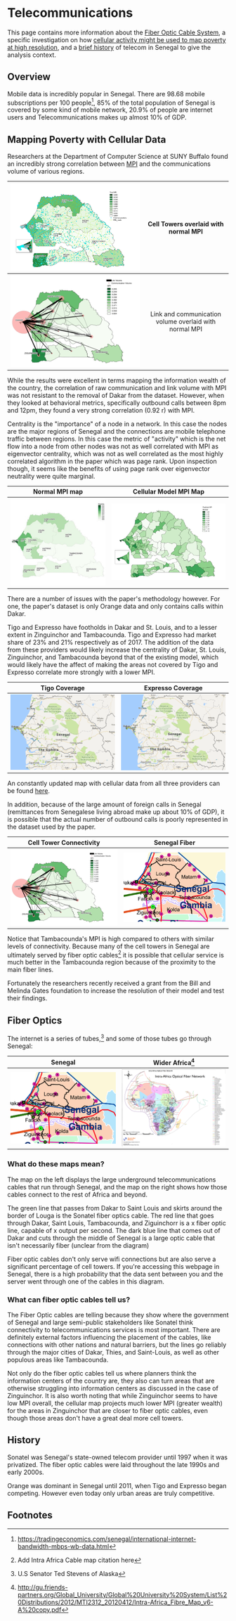 # Telecommunications

This page contains more information about the [Fiber Optic Cable System](#fiber-optics), a specific investigation on how [cellular activity might be used to map poverty at high resolution](#mapping-poverty-with-cellular-data), and a [brief history](#history) of telecom in Senegal to give the analysis context.

## Overview
Mobile data is incredibly popular in Senegal. There are 98.68 mobile subscriptions per 100 people[^12], 85% of the total population of Senegal is covered by some kind of mobile network, 20.9% of people are internet users and Telecommunications makes up almost 10% of GDP.

## Mapping Poverty with Cellular Data
Researchers at the Department of Computer Science at SUNY Buffalo found an incredibly strong correlation between [MPI](index.md#what-do-we-mean-by-inequality-and-how-do-we-measure-it) and the communications volume of various regions.

| ![Senegal Cell Towers](./Resources/Telecom/Telecom_Maps/Cell_Towers_Senegal.png) | Cell Towers overlaid with normal MPI |
|:--:|:--:|
| ![Cell Towers and Poverty](./Resources/Telecom/Telecom_Maps/Poverty_and_Cell_Towers.png)| Link and communication volume overlaid with normal MPI |

While the results were excellent in terms mapping the information wealth of the country, the correlation of raw communication and link volume with MPI was not resistant to the removal of Dakar from the dataset. However, when they looked at behavioral metrics, specifically outbound calls between 8pm and 12pm, they found a very strong correlation (0.92 r) with MPI.

Centrality is the "importance" of a node in a network. In this case the nodes are the major regions of Senegal and the connections are mobile telephone traffic between regions. In this case the metric of "activity" which is the net flow into a node from other nodes was not as well correlated with MPI as eigenvector centrality, which was not as well correlated as the most highly correlated algorithm in the paper which was page rank. Upon inspection though, it seems like the benefits of using page rank over eigenvector neutrality were quite marginal.

| Normal MPI map | Cellular Model MPI Map |
|:--:|:--:|
| ![MPI map of Senegal](./Resources/Livelihood_Zones/senegal_mpi_map.png)| ![Cellular poverty map](./Resources/Telecom/Telecom_Maps/High_Granularity_Poverty_Map.png) |

There are a number of issues with the paper's methodology however. For one, the paper's dataset is only Orange data and only contains calls within Dakar.

Tigo and Expresso have footholds in Dakar and St. Louis, and to a lesser extent in Zinguinchor and Tambacounda. Tigo and Expresso had market share of 23% and 21% respectively as of 2017. The addition of the data from these providers would likely increase the centrality of Dakar, St. Louis, Zinguinchor, and Tambacounda beyond that of the existing model, which would likely have the affect of making the areas not covered by Tigo and Expresso correlate more strongly with a lower MPI.

| Tigo Coverage | Expresso Coverage |
|:--:|:--:|
| ![Cell Towers and Poverty](./Resources/Telecom/Telecom_Maps/Tigo_Map_Large.png)| ![Cell Towers and Poverty](./Resources/Telecom/Telecom_Maps/Expresso_Map_Large.png)|

An constantly updated map with cellular data from all three providers can be found [here](https://www.nperf.com/en/map/SN/-/49.Orange/signal/?ll=14.33651725732605&lg=-14.466950836181695&zoom=7).

In addition, because of the large amount of foreign calls in Senegal (remittances from Senegalese living abroad make up about 10% of GDP), it is possible that the actual number of outbound calls is poorly represented in the dataset used by the paper.

| Cell Tower Connectivity |  Senegal Fiber |
|:--:|:--:|
| ![Cell Towers and Poverty](./Resources/Telecom/Telecom_Maps/Poverty_and_Cell_Towers.png) | ![Senegal Telecom Cable Map](./Resources/Telecom/Telecom_Maps/senegal_fiber_small.png) |

Notice that Tambacounda's MPI is high compared to others with similar levels of connectivity. Because many of the cell towers in Senegal are ultimately served by fiber optic cables[^2] it is possible that cellular service is much better in the Tambacounda region because of the proximity to the main fiber lines.

Fortunately the researchers recently received a grant from the Bill and Melinda Gates foundation to increase the resolution of their model and test their findings.

## Fiber Optics
The internet is a series of tubes,[^1] and some of those tubes go through Senegal:

| Senegal | Wider Africa[^3] |
|--|--|
| ![Senegal Telecom Cable Map](./Resources/Telecom/Telecom_Maps/Senegal_Fiber.png) | ![Intra-Africa Optical Fiber Network](./Resources/Telecom/Telecom_Maps/Africa_Fiber.png) |

### What do these maps mean?

The map on the left displays the large underground telecommunications cables that run through Senegal, and the map on the right shows how those cables connect to the rest of Africa and beyond.

The green line that passes from Dakar to Saint Louis and skirts around the border of Louga is the Sonatel fiber optics cable. The red line that goes through Dakar, Saint Louis, Tambacounda, and Ziguinchorr is a x fiber optic line, capable of x output per second.
The dark blue line that comes out of Dakar and cuts through the middle of Senegal is a large optic cable that isn't necessarily fiber (unclear from the diagram)

Fiber optic cables don't only serve wifi connections but are also serve a significant percentage of cell towers. If you're accessing this webpage in Senegal, there is a high probability that the data sent between you and the server went through one of the cables in this diagram.

### What can fiber optic cables tell us?
The Fiber Optic cables are telling because they show where the government of Senegal and large semi-public stakeholders like Sonatel think connectivity to telecommunications services is most important. There are definitely external factors influencing the placement of the cables, like connections with other nations and natural barriers, but the lines go reliably through the major cities of Dakar, Thies, and Saint-Louis, as well as other populous areas like Tambacounda.

Not only do the fiber optic cables tell us where planners think the information centers of the country are, they also can turn areas that are otherwise struggling into information centers as discussed in the case of Zinguinchor. It is also worth noting that while Zinguinchor seems to have low MPI overall, the cellular map projects much lower MPI (greater wealth) for the areas in Zinguinchor that are closer to fiber optic cables, even though those areas don't have a great deal more cell towers.

## History
Sonatel was Senegal's state-owned telecom provider until 1997 when it was privatized. The fiber optic cables were laid throughout the late 1990s and early 2000s.

Orange was dominant in Senegal until 2011, when Tigo and Expresso began competing. However even today only urban areas are truly competitive.


## Footnotes
[^12]: https://tradingeconomics.com/senegal/international-internet-bandwidth-mbps-wb-data.html
[^1]: U.S Senator Ted Stevens of Alaska
[^2]: Add Intra Africa Cable map citation here
[^3]:http://gu.friends-partners.org/Global_University/Global%20University%20System/List%20Distributions/2012/MTI2312_20120412/Intra-Africa_Fibre_Map_v6-A%20copy.pdf
[^4]:https://www.cia.gov/library/publications/the-world-factbook/fields/2124.html
